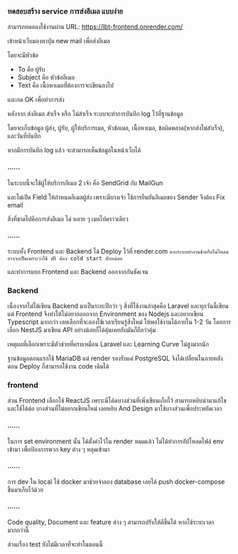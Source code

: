 ### ทดสอบสร้าง service การส่งอีเมล แบบง่าย

สามารถทดลองใช้งานผ่าน URL: https://lbt-frontend.onrender.com/

เข้าหน้าเว็บมองหาปุ่ม new mail เพื่อส่งอีเมล

โดยจะมีหัวข้อ
- To คือ ผู้รับ
- Subject คือ หัวข้ออีเมล
- Text คือ เนื้อหาเมลที่ต้องการจะเขียนลงไป

และกด OK เพื่อทำการส่ง

หลังจาก ส่งอีเมล สำเร็จ หรือ ไม่สำเร็จ ระบบจะทำการบันทึก log ไว้ที่ฐานข้อมูล

โดยจะเก็บข้อมูล ผู้ส่ง, ผู้รับ, ผู้ให้บริการเมล, หัวข้อเมล, เนื้อหาเมล, ข้อผิดพลาด(หากส่งไม่สำเร็จ), และวันที่บันทึก

หากมีการบันทึก log แล้ว จะสามารถเห็นข้อมูลในหน้าเว็บได้

#### ......

ในระบบนี้จะใช้ผู้ให้บริการอีเมล 2 เจ้า คือ SendGrid กับ MailGun

และไม่เปิด Field ให้กำหนดอีเมลผู้ส่ง เพราะมีบางเจ้า ใช้การยืนยันอีเมลของ Sender จึงต้อง Fix email

สิ่งที่ขาดไปคือการส่งอีเมล ได่ หลาย ๆ เมลไปคราวเดียว

#### ......


ระบบทั้ง Frontend และ Backend ได้ Deploy ไว้ที่ render.com
```หากระบบทำงานช้าหรือไม่โหลด อาจจะเป็นเพราะว่าใช้ ฟรี ต้อง cold start สักหน่อย```

และทำการแยก Frontend และ Backend ออกจากกันชัดเจน


### Backend
เนื่องจากไม่ได้เขียน Backend มาเป็นระยะปีกว่า ๆ สิ่งที่ใช้งานล่าสุดคือ Laravel และทุกวันนี้เขียนแต่ Frontend จึงทำให้ไม่อยากออกจาก Environment ของ Nodejs และอยากเขียน Typescript มากกว่า เลยเลือกที่จะลองใช้เวลาเรียนรู้สิ่งใหม่ ให้พอใช้งานได้ภายใน 1-2 วัน โดยการเลือก NestJS มาเขียน API อย่างน้อยก็ได้คุ้นเคยกับมันก็ถือว่าคุ้ม

เหตุผลที่เลือกเพราะมีตัวช่วยที่ครบเหมือน Laravel และ Learning Curve ไม่สูงมากนัก

ฐานข้อมูลตอนแรกใช้ MariaDB แต่ render รองรับแค่ PostgreSQL จึงได้เปลี่ยนในภายหลังตอน Deploy ก็สามารถใช้งาน code เดิมได้


### frontend
ส่วน Frontend เลือกใช้ ReactJS เพราะมีโค้ดบางส่วนที่เพิ่งเขียนเก็บไว้ สามารถหยิบนำมาแก้ไขและใช้ได้ต่อ บางส่วนที่ไม่อยากเขียนใหม่ เลยหยิบ And Design มาใช้บางส่วนเพื่อประหยัดเวลา

#### ......

ในการ set environment นั้น ได้ตั้งค่าไว้ใน render หมดแล้ว ไม่ได้ทำการอัปโหลดไฟล์ env เข้ามา เพื่อป้องการพวก key ต่าง ๆ หลุดเข้ามา

#### ......

การ dev ใน local ใช้ docker มาช่วยจำลอง database เลยได้ push docker-compose ขึ้นมาเก็บไว้ด้วย

#### ......

Code quality, Document และ feature ต่าง ๆ สามารถปรับให้ดีขึ้นได้ หากใช้ระยะเวลามากกว่านี้

ส่วนเรื่อง test ยังไม่มีเวลาที่จะทำในตอนนี้
